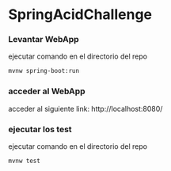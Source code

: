 # SpringAcidChallenge

### Levantar WebApp

ejecutar comando en el directorio del repo

```bash
mvnw spring-boot:run
```

### acceder al WebApp

acceder al siguiente link: http://localhost:8080/


### ejecutar los test

ejecutar comando en el directorio del repo

```bash
mvnw test
```

